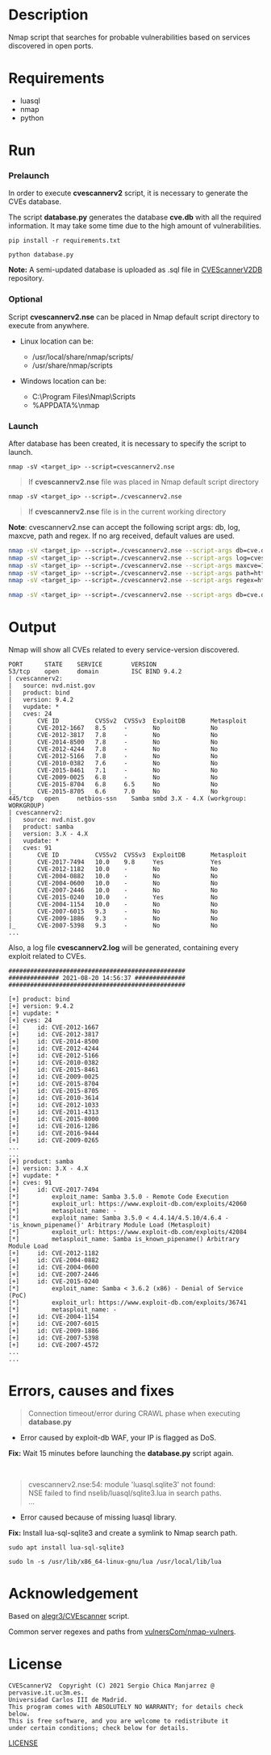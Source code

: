 # Description
Nmap script that searches for probable vulnerabilities based on services discovered in open ports.

# Requirements
- luasql
- nmap
- python

# Run
### Prelaunch
In order to execute **cvescannerv2** script, it is necessary to generate the CVEs database.

The script **database.py** generates the database **cve.db** with all the required information.
It may take some time due to the high amount of vulnerabilities.

`pip install -r requirements.txt`

`python database.py`

**Note:** A semi-updated database is uploaded as .sql file in
[CVEScannerV2DB](https://github.com/scmanjarrez/CVEScannerV2DB) repository.

### Optional
Script **cvescannerv2.nse** can be placed in Nmap default script directory to execute
from anywhere.

- Linux location can be:
  - /usr/local/share/nmap/scripts/
  - /usr/share/nmap/scripts

- Windows location can be:
  - C:\Program Files\Nmap\Scripts
  - %APPDATA%\nmap

### Launch
After database has been created, it is necessary to specify the script to launch.

`nmap -sV <target_ip> --script=cvescannerv2.nse`
> If **cvescannerv2.nse** file was placed in Nmap default script directory

`nmap -sV <target_ip> --script=./cvescannerv2.nse`
> If **cvescannerv2.nse** file is in the current working directory

**Note**: cvescannerv2.nse can accept the following script args: db, log, maxcve, path and regex. If
no arg received, default values are used.
```bash
nmap -sV <target_ip> --script=./cvescannerv2.nse --script-args db=cve.db
nmap -sV <target_ip> --script=./cvescannerv2.nse --script-args log=cvescannerv2.log
nmap -sV <target_ip> --script=./cvescannerv2.nse --script-args maxcve=10
nmap -sV <target_ip> --script=./cvescannerv2.nse --script-args path=http-paths-vulnerscom.json
nmap -sV <target_ip> --script=./cvescannerv2.nse --script-args regex=http-regex-vulnerscom.json

nmap -sV <target_ip> --script=./cvescannerv2.nse --script-args db=cve.db,log=cvescannerv2.log
```

# Output
Nmap will show all CVEs related to every service-version discovered.
```
PORT      STATE    SERVICE        VERSION
53/tcp    open     domain         ISC BIND 9.4.2
| cvescannerv2:
|   source: nvd.nist.gov
|   product: bind
|   version: 9.4.2
|   vupdate: *
|   cves: 24
|       CVE ID          CVSSv2  CVSSv3  ExploitDB       Metasploit
|       CVE-2012-1667   8.5     -       No              No
|       CVE-2012-3817   7.8     -       No              No
|       CVE-2014-8500   7.8     -       No              No
|       CVE-2012-4244   7.8     -       No              No
|       CVE-2012-5166   7.8     -       No              No
|       CVE-2010-0382   7.6     -       No              No
|       CVE-2015-8461   7.1     -       No              No
|       CVE-2009-0025   6.8     -       No              No
|       CVE-2015-8704   6.8     6.5     No              No
|_      CVE-2015-8705   6.6     7.0     No              No
445/tcp   open     netbios-ssn    Samba smbd 3.X - 4.X (workgroup: WORKGROUP)
| cvescannerv2:
|   source: nvd.nist.gov
|   product: samba
|   version: 3.X - 4.X
|   vupdate: *
|   cves: 91
|       CVE ID          CVSSv2  CVSSv3  ExploitDB       Metasploit
|       CVE-2017-7494   10.0    9.8     Yes             Yes
|       CVE-2012-1182   10.0    -       No              No
|       CVE-2004-0882   10.0    -       No              No
|       CVE-2004-0600   10.0    -       No              No
|       CVE-2007-2446   10.0    -       No              No
|       CVE-2015-0240   10.0    -       Yes             No
|       CVE-2004-1154   10.0    -       No              No
|       CVE-2007-6015   9.3     -       No              No
|       CVE-2009-1886   9.3     -       No              No
|_      CVE-2007-5398   9.3     -       No              No
...
```

Also, a log file **cvescannerv2.log** will be generated, containing every exploit
related to CVEs.
```
#################################################
############## 2021-08-20 14:56:37 ##############
#################################################

[+] product: bind
[+] version: 9.4.2
[+] vupdate: *
[+] cves: 24
[+] 	id: CVE-2012-1667
[+] 	id: CVE-2012-3817
[+] 	id: CVE-2014-8500
[+] 	id: CVE-2012-4244
[+] 	id: CVE-2012-5166
[+] 	id: CVE-2010-0382
[+] 	id: CVE-2015-8461
[+] 	id: CVE-2009-0025
[+] 	id: CVE-2015-8704
[+] 	id: CVE-2015-8705
[+] 	id: CVE-2010-3614
[+] 	id: CVE-2012-1033
[+] 	id: CVE-2011-4313
[+] 	id: CVE-2015-8000
[+] 	id: CVE-2016-1286
[+] 	id: CVE-2016-9444
[+] 	id: CVE-2009-0265
...
...
[+] product: samba
[+] version: 3.X - 4.X
[+] vupdate: *
[+] cves: 91
[+] 	id: CVE-2017-7494
[*] 		exploit_name: Samba 3.5.0 - Remote Code Execution
[*] 		exploit_url: https://www.exploit-db.com/exploits/42060
[*] 		metasploit_name: -
[*] 		exploit_name: Samba 3.5.0 < 4.4.14/4.5.10/4.6.4 - 'is_known_pipename()' Arbitrary Module Load (Metasploit)
[*] 		exploit_url: https://www.exploit-db.com/exploits/42084
[*] 		metasploit_name: Samba is_known_pipename() Arbitrary Module Load
[+] 	id: CVE-2012-1182
[+] 	id: CVE-2004-0882
[+] 	id: CVE-2004-0600
[+] 	id: CVE-2007-2446
[+] 	id: CVE-2015-0240
[*] 		exploit_name: Samba < 3.6.2 (x86) - Denial of Service (PoC)
[*] 		exploit_url: https://www.exploit-db.com/exploits/36741
[*] 		metasploit_name: -
[+] 	id: CVE-2004-1154
[+] 	id: CVE-2007-6015
[+] 	id: CVE-2009-1886
[+] 	id: CVE-2007-5398
[+] 	id: CVE-2007-4572
...
...
```



# Errors, causes and fixes
> Connection timeout/error during CRAWL phase when executing **database.py**
- Error caused by exploit-db WAF, your IP is flagged as DoS.

**Fix:** Wait 15 minutes before launching the **database.py** script again.

<br>

> cvescannerv2.nse:54: module 'luasql.sqlite3' not found:<br>
> NSE failed to find nselib/luasql/sqlite3.lua in search paths.<br>
> ...
- Error caused because of missing luasql library.

**Fix:** Install lua-sql-sqlite3 and create a symlink to Nmap search path.

`sudo apt install lua-sql-sqlite3`

`sudo ln -s /usr/lib/x86_64-linux-gnu/lua /usr/local/lib/lua`

# Acknowledgement

Based on [alegr3/CVEscanner](https://github.com/alegr3/CVEscanner) script.

Common server regexes and paths from [vulnersCom/nmap-vulners](https://github.com/vulnersCom/nmap-vulners).

# License
    CVEScannerV2  Copyright (C) 2021 Sergio Chica Manjarrez @ pervasive.it.uc3m.es.
    Universidad Carlos III de Madrid.
    This program comes with ABSOLUTELY NO WARRANTY; for details check below.
    This is free software, and you are welcome to redistribute it
    under certain conditions; check below for details.

[LICENSE](https://github.com/scmanjarrez/CVEScannerV2/blob/master/LICENSE)
